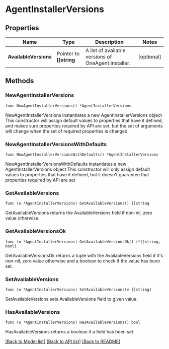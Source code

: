 # AgentInstallerVersions

## Properties

Name | Type | Description | Notes
------------ | ------------- | ------------- | -------------
**AvailableVersions** | Pointer to **[]string** | A list of available versions of OneAgent installer. | [optional] 

## Methods

### NewAgentInstallerVersions

`func NewAgentInstallerVersions() *AgentInstallerVersions`

NewAgentInstallerVersions instantiates a new AgentInstallerVersions object
This constructor will assign default values to properties that have it defined,
and makes sure properties required by API are set, but the set of arguments
will change when the set of required properties is changed

### NewAgentInstallerVersionsWithDefaults

`func NewAgentInstallerVersionsWithDefaults() *AgentInstallerVersions`

NewAgentInstallerVersionsWithDefaults instantiates a new AgentInstallerVersions object
This constructor will only assign default values to properties that have it defined,
but it doesn't guarantee that properties required by API are set

### GetAvailableVersions

`func (o *AgentInstallerVersions) GetAvailableVersions() []string`

GetAvailableVersions returns the AvailableVersions field if non-nil, zero value otherwise.

### GetAvailableVersionsOk

`func (o *AgentInstallerVersions) GetAvailableVersionsOk() (*[]string, bool)`

GetAvailableVersionsOk returns a tuple with the AvailableVersions field if it's non-nil, zero value otherwise
and a boolean to check if the value has been set.

### SetAvailableVersions

`func (o *AgentInstallerVersions) SetAvailableVersions(v []string)`

SetAvailableVersions sets AvailableVersions field to given value.

### HasAvailableVersions

`func (o *AgentInstallerVersions) HasAvailableVersions() bool`

HasAvailableVersions returns a boolean if a field has been set.


[[Back to Model list]](../README.md#documentation-for-models) [[Back to API list]](../README.md#documentation-for-api-endpoints) [[Back to README]](../README.md)



